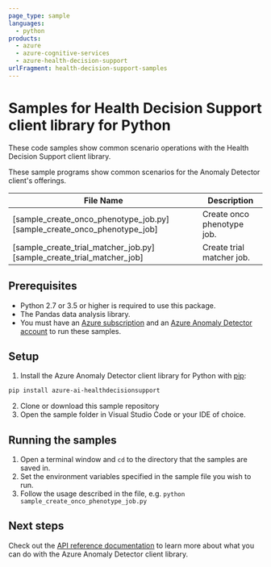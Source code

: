 ```yaml
---
page_type: sample
languages:
  - python
products:
  - azure
  - azure-cognitive-services
  - azure-health-decision-support
urlFragment: health-decision-support-samples
---
```


# Samples for Health Decision Support client library for Python

These code samples show common scenario operations with the Health Decision Support client library.

These sample programs show common scenarios for the Anomaly Detector client's offerings.

|**File Name**|**Description**|
|----------------|-------------|
|[sample_create_onco_phenotype_job.py][sample_create_onco_phenotype_job] |Create onco phenotype job.|
|[sample_create_trial_matcher_job.py][sample_create_trial_matcher_job] |Create trial matcher job.|


## Prerequisites
* Python 2.7 or 3.5 or higher is required to use this package.
* The Pandas data analysis library.
* You must have an [Azure subscription][azure_subscription] and an
[Azure Anomaly Detector account][azure_anomaly_detector_account] to run these samples.

## Setup

1. Install the Azure Anomaly Detector client library for Python with [pip][pip]:

```bash
pip install azure-ai-healthdecisionsupport
```

2. Clone or download this sample repository
3. Open the sample folder in Visual Studio Code or your IDE of choice.

## Running the samples

1. Open a terminal window and `cd` to the directory that the samples are saved in.
2. Set the environment variables specified in the sample file you wish to run.
3. Follow the usage described in the file, e.g. `python sample_create_onco_phenotype_job.py`

## Next steps

Check out the [API reference documentation][python-fr-ref-docs] to learn more about
what you can do with the Azure Anomaly Detector client library.

[pip]: https://pypi.org/project/pip/
[azure_subscription]: https://azure.microsoft.com/free/cognitive-services
[azure_anomaly_detector_account]: https://ms.portal.azure.com/#create/Microsoft.CognitiveServicesAnomalyDetector
[python-fr-ref-docs]: https://azuresdkdocs.blob.core.windows.net/$web/python/azure-cognitiveservices-anomalydetector/0.3.0/index.html

[sample_detect_entire_series_anomaly]: https://github.com/Azure/azure-sdk-for-python/blob/main/sdk/anomalydetector/azure-ai-anomalydetector/samples/sample_detect_entire_series_anomaly.py
[sample_detect_last_point_anomaly]: https://github.com/Azure/azure-sdk-for-python/blob/main/sdk/anomalydetector/azure-ai-anomalydetector/samples/sample_detect_last_point_anomaly.py
[sample_detect_change_point]: https://github.com/Azure/azure-sdk-for-python/blob/main/sdk/anomalydetector/azure-ai-anomalydetector/samples/sample_detect_change_point.py
[sample_multivariate_detect]: https://github.com/Azure/azure-sdk-for-python/blob/main/sdk/anomalydetector/azure-ai-anomalydetector/samples/sample_multivariate_detect.py